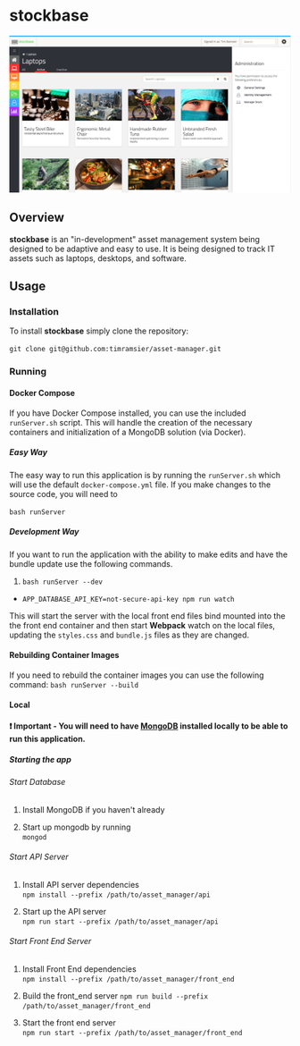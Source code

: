# stockbase

<img src='demo.png' alt='Demo Image' style='max-width=600px'>

## Overview

**stockbase** is an "in-development" asset management system being designed to
be adaptive and easy to use.  It is being designed to track IT assets such as
laptops, desktops, and software.

## Usage

### Installation

To install **stockbase** simply clone the repository:

`git clone git@github.com:timramsier/asset-manager.git`

### Running

#### Docker Compose

If you have Docker Compose installed, you can use the included `runServer.sh`
script.  This will handle the creation of the necessary containers and
initialization of a MongoDB solution (via Docker).

##### Easy Way
The easy way to run this application is by running the `runServer.sh` which will
use the default `docker-compose.yml` file.  If you make changes to the source code,
you will need to

`bash runServer`

##### Development Way
If you want to run the application with the ability to make edits and have the
bundle update use the following commands.
1. `bash runServer --dev`
*  `APP_DATABASE_API_KEY=not-secure-api-key npm run watch`

This will start the server with the local front end files bind mounted into the
the front end container and then start **Webpack** watch on the local files,
updating the `styles.css` and `bundle.js` files as they are changed.

#### Rebuilding Container Images
If you need to rebuild the container images you can use the following command:
`bash runServer --build`

#### Local

#### :exclamation: Important - You will need to have [MongoDB](https://docs.mongodb.com/manual/installation/) installed locally to be able to run this application.

##### Starting the app

###### Start Database
1. Install MongoDB if you haven't already

1. Start up mongodb by running <br>
  `mongod`

###### Start API Server
1. Install API server dependencies <br>
  `npm install --prefix /path/to/asset_manager/api`

1. Start up the API server <br>
  `npm run start --prefix /path/to/asset_manager/api`

###### Start Front End Server
1. Install Front End dependencies <br>
  `npm install --prefix /path/to/asset_manager/front_end`

1. Build the front_end server
  `npm run build --prefix /path/to/asset_manager/front_end`

1. Start the front end server <br>
  `npm run start --prefix /path/to/asset_manager/front_end`
